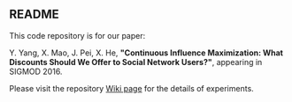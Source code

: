 ## README

This code repository is for our paper:

Y. Yang, X. Mao, J. Pei, X. He, **"Continuous Influence Maximization: What Discounts Should We Offer to Social Network Users?"**, appearing in SIGMOD 2016.


Please visit the repository [Wiki page](https://github.com/IDEAL-Lab/CIM/wiki "CIM Wiki") for the details of experiments.



